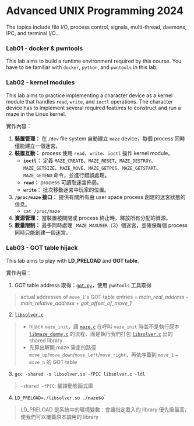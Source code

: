 # Advanced UNIX Programming 2024
The topics include file I/O, process control, signals, multi-thread, daemons, IPC, and terminal I/O...

### Lab01 - docker & pwntools

This lab aims to build a runtime environment required by this course. You have to be familiar with `docker`, `python`, and `pwntools` in this lab.

### Lab02 - kernel modules

This lab aims to practice implementing a character device as a kernel module that handles `read`, `write`, and `ioctl` operations. The character device has to implement several required features to construct and run a maze in the Linux kernel.

實作內容：
1. **裝置管理：** 在 `/dev` file system 自動建立 `maze` device，每個 process 同時僅能建立一個迷宮。
1. **裝置互動：** process 使用 `read`、`write`、`ioctl` 操作 kernel module。
    - **`ioctl`：** 定義 `MAZE_CREATE`、`MAZE_RESET`、`MAZE_DESTROY`、`MAZE_GETSIZE`、`MAZE_MOVE`、`MAZE_GETPOS`、`MAZE_GETSTART`、`MAZE_GETEND` 命令，並進行錯誤處理。
    - **`read`：** process 可讀取迷宮佈局。
    - **`write`：** 批次移動迷宮中玩家的位置。
1. **`/proc/maze` 接口：** 提供有關所有由 user space process 創建的迷宮狀態的信息。
    - `cat /proc/maze`
1. **資源管理：** 當裝置被關閉或 process 終止時，釋放所有分配的資源。
1. **數量限制：** 最多同時處理 `_MAZE_MAXUSER`（3）個迷宮，並確保每個 process 同時只能創建一個迷宮。

### Lab03 - GOT table hijack

This lab aims to play with **LD_PRELOAD** and **GOT table**. 

實作內容：
1.  GOT table address 取得：[`got.py`](./lab03_got_table_hijack/got/got.py)，使用 `pwntools` 工具取得
> actual addresses of `move_1`'s GOT table entries = *main_real_address* - *main_relative_address* + *got_offset_of_move_1* 

2. [`libsolver.c`](./lab03_got_table_hijack/libsolver.c)
> * hijack `maze_init`，讓 [`maze.c`](./lab03_got_table_hijack/maze.c) 在呼叫 `maze_init` 時並不是執行原本 [`libmaze_dummy.c`](./lab03_got_table_hijack/libmaze_dummy.c) 的流程，而是執行我們打包 [`libsolver.c`](./lab03_got_table_hijack/libsolver.c) 出的 shared library
> * 先算出解開 maze 需走的路徑 `move_up`/`move_down`/`move_left`/`move_right`，再依序蓋到  `move_1` ~ `move_n` 的 GOT table

3. `gcc -shared -o libsolver.so -fPIC libsolver.c -ldl`
> `-shared -fPIC`: 編譯動態函式庫

4. `LD_PRELOAD=./libsolver.so ./maze`so`
> LD_PRELOAD 是系統中的環境變數：會讓指定載入的 library 優先級最高，使我們可以覆蓋原本調用的 library
